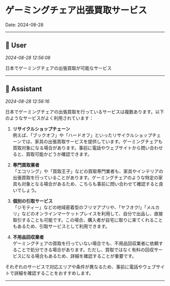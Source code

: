 # ゲーミングチェア出張買取サービス

Date: 2024-08-28

---

## 👤 User
*2024-08-28 12:56:08*

日本でゲーミングチェアの出張買取が可能なサービス

---

## 🤖 Assistant
*2024-08-28 12:56:16*

日本でゲーミングチェアの出張買取を行っているサービスは複数あります。以下のようなサービスがよく利用されています：

1. **リサイクルショップチェーン**  
   例えば、「ブックオフ」や「ハードオフ」といったリサイクルショップチェーンでは、家具の出張買取サービスを提供しています。ゲーミングチェアも買取対象になる場合があります。事前に電話やウェブサイトから問い合わせると、買取可能かどうか確認できます。

2. **専門買取業者**  
   「エコリング」や「買取王子」などの買取専門業者も、家具やインテリアの出張買取を行っていることがあります。ゲーミングチェアのような特定の家具も対象となる場合があるため、こちらも事前に問い合わせて確認すると良いでしょう。

3. **個別の引取サービス**  
   「ジモティー」などの地域密着型のフリマアプリや、「ヤフオク!」「メルカリ」などのオンラインマーケットプレイスを利用して、自分で出品し、直接取引することも可能です。この場合、購入者が自宅に取りに来てくれることもあるため、引取サービスとして利用できます。

4. **不用品回収業者**  
   ゲーミングチェアの買取を行っていない場合でも、不用品回収業者に依頼することで処分できる場合があります。ただし、買取ではなく有料の回収サービスになる場合もあるため、詳細を確認することが重要です。

それぞれのサービスで対応エリアや条件が異なるため、事前に電話やウェブサイトで詳細を確認することをおすすめします。

---
